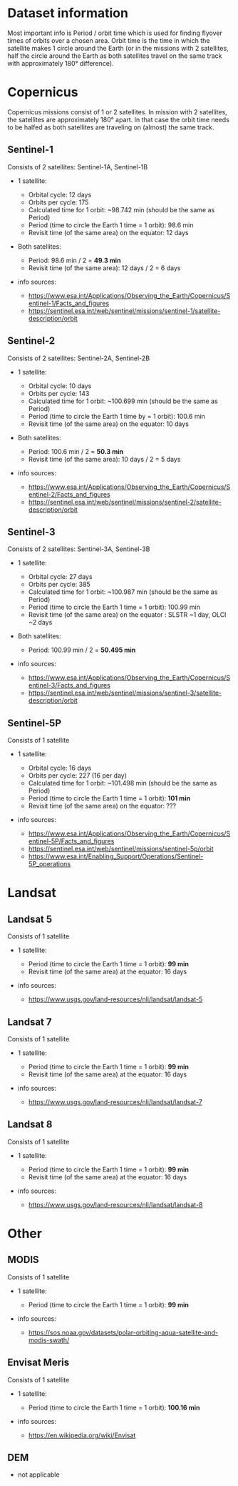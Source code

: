 # Dataset information

Most important info is Period / orbit time which is used for finding flyover times of orbits over a chosen area.
Orbit time is the time in which the satellite makes 1 circle around the Earth (or in the missions with 2 satellites, half the circle around the Earth as both satellites travel on the same track with approximately 180° difference).

# Copernicus

Copernicus missions consist of 1 or 2 satellites.
In mission with 2 satellites, the satellites are approximately 180° apart.
In that case the orbit time needs to be halfed as both satellites are traveling on (almost) the same track.

## Sentinel-1

Consists of 2 satellites: Sentinel-1A, Sentinel-1B

- 1 satellite:
  - Orbital cycle: 12 days
  - Orbits per cycle: 175
  - Calculated time for 1 orbit: ~98.742 min (should be the same as Period)
  - Period (time to circle the Earth 1 time = 1 orbit): 98.6 min
  - Revisit time (of the same area) on the equator: 12 days

- Both satellites:
  - Period: 98.6 min / 2 = **‭49.3 min**
  - Revisit time (of the same area): 12 days / 2 = 6 days

- info sources:
  - https://www.esa.int/Applications/Observing_the_Earth/Copernicus/Sentinel-1/Facts_and_figures
  - https://sentinel.esa.int/web/sentinel/missions/sentinel-1/satellite-description/orbit

## Sentinel-2

Consists of 2 satellites: Sentinel-2A, Sentinel-2B

- 1 satellite:
  - Orbital cycle: 10 days
  - Orbits per cycle: 143
  - Calculated time for 1 orbit: ~100.699 min (should be the same as Period)
  - Period (time to circle the Earth 1 time by = 1 orbit): 100.6 min
  - Revisit time (of the same area) on the equator: 10 days

- Both satellites:
  - Period: 100.6 min / 2 = **50.3 min**
  - Revisit time (of the same area): 10 days / 2 = 5 days

- info sources:
  - https://www.esa.int/Applications/Observing_the_Earth/Copernicus/Sentinel-2/Facts_and_figures
  - https://sentinel.esa.int/web/sentinel/missions/sentinel-2/satellite-description/orbit

## Sentinel-3

Consists of 2 satellites: Sentinel-3A, Sentinel-3B

- 1 satellite:
  - Orbital cycle: 27 days
  - Orbits per cycle: 385
  - Calculated time for 1 orbit: ~100.987 min (should be the same as Period)
  - Period (time to circle the Earth 1 time = 1 orbit): 100.99 min
  - Revisit time (of the same area) on the equator : SLSTR ~1 day, OLCI ~2 days

- Both satellites:
  - Period: 100.99 min / 2 = **50.495 min**

- info sources:
  - https://www.esa.int/Applications/Observing_the_Earth/Copernicus/Sentinel-3/Facts_and_figures
  - https://sentinel.esa.int/web/sentinel/missions/sentinel-3/satellite-description/orbit


## Sentinel-5P

Consists of 1 satellite

- 1 satellite:
  - Orbital cycle: 16 days
  - Orbits per cycle: 227 (16 per day)
  - Calculated time for 1 orbit: ~101.498 min (should be the same as Period)
  - Period (time to circle the Earth 1 time = 1 orbit): **101 min**
  - Revisit time (of the same area) on the equator: ???

- info sources:
  - https://www.esa.int/Applications/Observing_the_Earth/Copernicus/Sentinel-5P/Facts_and_figures
  - https://sentinel.esa.int/web/sentinel/missions/sentinel-5p/orbit
  - https://www.esa.int/Enabling_Support/Operations/Sentinel-5P_operations

# Landsat

## Landsat 5

Consists of 1 satellite

- 1 satellite:
  - Period (time to circle the Earth 1 time = 1 orbit): **99 min**
  - Revisit time (of the same area) at the equator: 16 days

- info sources:
  - https://www.usgs.gov/land-resources/nli/landsat/landsat-5

## Landsat 7

Consists of 1 satellite

- 1 satellite:
  - Period (time to circle the Earth 1 time = 1 orbit): **99 min**
  - Revisit time (of the same area) at the equator: 16 days

- info sources:
  - https://www.usgs.gov/land-resources/nli/landsat/landsat-7


## Landsat 8

Consists of 1 satellite

- 1 satellite:
  - Period (time to circle the Earth 1 time = 1 orbit): **99 min**
  - Revisit time (of the same area) at the equator: 16 days

- info sources:
  - https://www.usgs.gov/land-resources/nli/landsat/landsat-8

# Other

## MODIS

Consists of 1 satellite

- 1 satellite:
  - Period (time to circle the Earth 1 time = 1 orbit): **99 min**

- info sources:
  - https://sos.noaa.gov/datasets/polar-orbiting-aqua-satellite-and-modis-swath/

## Envisat Meris

Consists of 1 satellite

- 1 satellite:
  - Period (time to circle the Earth 1 time = 1 orbit): **100.16 min**

- info sources:
  - https://en.wikipedia.org/wiki/Envisat

## DEM

- not applicable